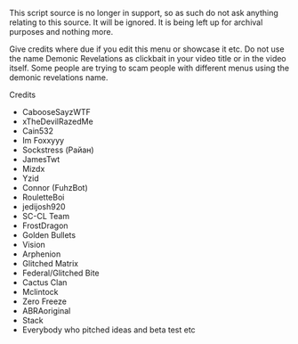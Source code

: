 This script source is no longer in support, so as such do not ask anything relating to this source. It will be ignored.
It is being left up for archival purposes and nothing more.

Give credits where due if you edit this menu or showcase it etc.
Do not use the name Demonic Revelations as clickbait in your video title or in the video itself. Some people are trying to scam people with different menus using the demonic revelations name.

Credits
* CabooseSayzWTF
* xTheDevilRazedMe
* Cain532
* Im Foxxyyy
* Sockstress (Райан)
* JamesTwt
* Mizdx
* Yzid
* Connor (FuhzBot)
* RouletteBoi
* jedijosh920
* SC-CL Team
* FrostDragon
* Golden Bullets
* Vision
* Arphenion
* Glitched Matrix
* Federal/Glitched Bite
* Cactus Clan
* Mclintock
* Zero Freeze
* ABRAoriginal
* Stack
* Everybody who pitched ideas and beta test etc
